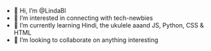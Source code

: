 - 👋 Hi, I’m @LindaBl
- 👀 I’m interested in connecting with tech-newbies
- 🌱 I’m currently learning Hindi, the ukulele aaand JS, Python, CSS & HTML
- 💞️ I’m looking to collaborate on anything interesting


<!---
LindaBl/LindaBl is a ✨ special ✨ repository because its `README.md` (this file) appears on your GitHub profile.
You can click the Preview link to take a look at your changes.
--->
